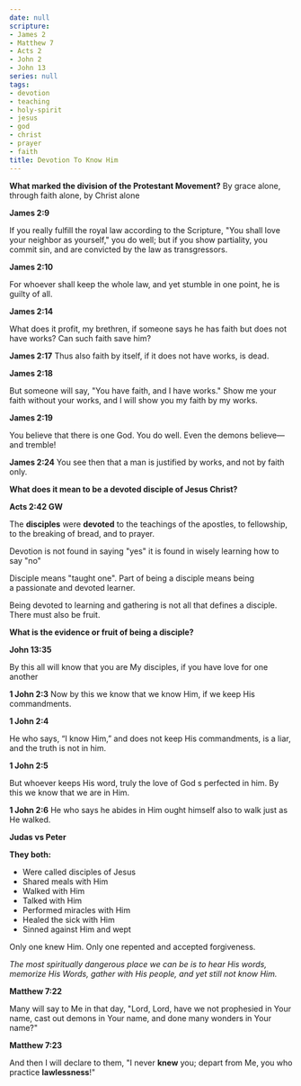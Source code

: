 ```yaml
---
date: null
scripture:
- James 2
- Matthew 7
- Acts 2
- John 2
- John 13
series: null
tags:
- devotion
- teaching
- holy-spirit
- jesus
- god
- christ
- prayer
- faith
title: Devotion To Know Him
---
```



**What marked the division of the Protestant Movement?**
By grace alone, through faith alone, by Christ alone

**James 2:9**

If you really fulfill the royal law according to the Scripture, "You shall love your neighbor as yourself," you do well; but if you show partiality, you commit sin, and are convicted by the law as transgressors.

**James 2:10**

For whoever shall keep the whole law, and yet stumble in one point, he is guilty of all.

**James 2:14**

What does it profit, my brethren, if someone says he has faith but does not have works? Can such faith save him?

**James 2:17**
Thus also faith by itself, if it does not have works, is dead.

**James 2:18**

But someone will say, "You have faith, and I have works." Show me your faith without your works, and I will show you my faith by my works.

**James 2:19**

You believe that there is one God. You do well. Even the demons believe—and tremble!

**James 2:24**
You see then that a man is justified by works, and not by faith only.

**What does it mean to be a devoted disciple of Jesus Christ?**

**Acts 2:42 GW**

The **disciples** were **devoted** to the teachings of the apostles, to fellowship, to the breaking of bread, and to prayer.

Devotion is not found in saying "yes" it is found in wisely learning how to say "no"

Disciple means "taught one". Part of being a disciple means being a passionate and devoted learner.

Being devoted to learning and gathering is not all that defines a disciple. There must also be fruit.

**What is the evidence or fruit of being a disciple?**

**John 13:35**

By this all will know that you are My disciples, if you have love for one another

**1 John 2:3**
Now by this we know that we know Him, if we keep His commandments.

**1 John 2:4**

He who says, “I know Him,” and does not keep His commandments, is a liar, and the truth is not in him.

**1 John 2:5**

But whoever keeps His word, truly the love of God s perfected in him. By this we know that we are in Him.

**1 John 2:6**
He who says he abides in Him ought himself also to walk just as He walked.

**Judas vs Peter**

**They both:**

- Were called disciples of Jesus
- Shared meals with Him
- Walked with Him
- Talked with Him
- Performed miracles with Him
- Healed the sick with Him
- Sinned against Him and wept

Only one knew Him. Only one repented and accepted forgiveness.

*The most spiritually dangerous place we can be is to hear His words, memorize His Words, gather with His people, and yet still not know Him.*

**Matthew 7:22**

Many will say to Me in that day, "Lord, Lord, have we not prophesied in Your name, cast out demons in Your name, and done many wonders in Your name?"

**Matthew 7:23**

And then I will declare to them, "I never **knew** you; depart from Me, you who practice **lawlessness**!"
